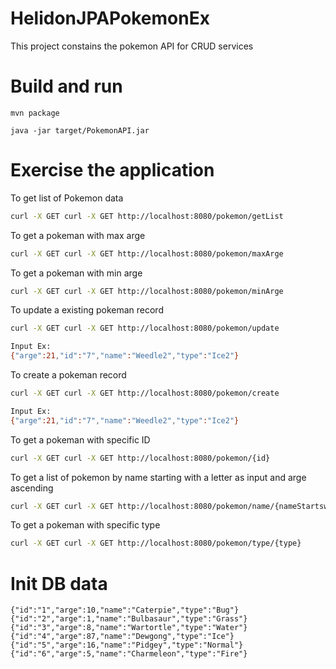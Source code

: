 # HelidonJPAPokemonEx
This project constains the pokemon API for CRUD services

# Build and run
```
mvn package

java -jar target/PokemonAPI.jar
```

# Exercise the application
To get list of Pokemon data
```sh
curl -X GET curl -X GET http://localhost:8080/pokemon/getList
```
To get a pokeman with max arge 
```sh
curl -X GET curl -X GET http://localhost:8080/pokemon/maxArge
```
To get a pokeman with min arge 
```sh
curl -X GET curl -X GET http://localhost:8080/pokemon/minArge
```
To update a existing pokeman record
```sh
curl -X GET curl -X GET http://localhost:8080/pokemon/update

Input Ex:
{"arge":21,"id":"7","name":"Weedle2","type":"Ice2"}
```
To create a pokeman record
```sh
curl -X GET curl -X GET http://localhost:8080/pokemon/create

Input Ex:
{"arge":21,"id":"7","name":"Weedle2","type":"Ice2"}
```
To get a pokeman with specific ID 
```sh
curl -X GET curl -X GET http://localhost:8080/pokemon/{id}
```
To get a list of pokemon by name starting with a letter as input and arge ascending
```sh
curl -X GET curl -X GET http://localhost:8080/pokemon/name/{nameStartswith}
```
To get a pokeman with specific type
```sh
curl -X GET curl -X GET http://localhost:8080/pokemon/type/{type}
```

# Init DB data
```
{"id":"1","arge":10,"name":"Caterpie","type":"Bug"}
{"id":"2","arge":1,"name":"Bulbasaur","type":"Grass"}
{"id":"3","arge":8,"name":"Wartortle","type":"Water"}
{"id":"4","arge":87,"name":"Dewgong","type":"Ice"}
{"id":"5","arge":16,"name":"Pidgey","type":"Normal"}
{"id":"6","arge":5,"name":"Charmeleon","type":"Fire"}
```
